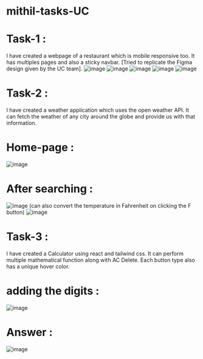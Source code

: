 # mithil-tasks-UC

# Task-1 :
I have created a webpage of a restaurant which is mobile responsive too. It has multiples pages and also a sticky navbar.
[Tried to replicate the Figma design given by the UC team].
![image](https://github.com/user-attachments/assets/eeac7502-b337-4844-88fe-fc81ac77e5a2)
![image](https://github.com/user-attachments/assets/d89c3110-6801-45e2-8620-9772c1d01e3c)
![image](https://github.com/user-attachments/assets/8d96db18-89c6-40b4-80c8-f5a58d8a4ecd)
![image](https://github.com/user-attachments/assets/65048569-971c-4836-9d47-5478b21a96ab)
![image](https://github.com/user-attachments/assets/45e417c3-311e-4ce2-83c2-537e1dda00eb)

# Task-2 : 
I have created a weather application which uses the open weather API. It can fetch the weather of any city around the globe and provide us with that information.
# Home-page :
![image](https://github.com/user-attachments/assets/2e7be651-7cfb-421f-a41c-de86c2515c42)
# After searching : 
![image](https://github.com/user-attachments/assets/aa4e46a8-84ad-4aeb-a2e5-e0addc1113c1)
(can also convert the temperature in Fahrenheit on clicking the F button)
![image](https://github.com/user-attachments/assets/3144fd1c-396d-4f02-a758-624ddf2bace4)

# Task-3 :
I have created a Calculator using react and tailwind css. It can perform multiple mathematical function along with AC Delete. Each button type also has a unique hover color.
# adding the digits : 
![image](https://github.com/user-attachments/assets/d4de835d-da35-4f73-84a2-54a1ce7b894e)
# Answer : 
![image](https://github.com/user-attachments/assets/946dce60-3a27-403d-baa4-18d945c7d9cf)






